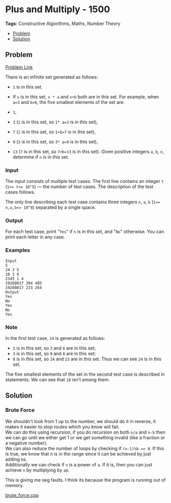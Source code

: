 # Plus and Multiply - 1500
**Tags**: Constructive Algorithms, Maths, Number Theory
- [Problem](#problem)
- [Solution](#solution)

## Problem
[Problem Link](https://codeforces.com/problemset/problem/1542/B)  

There is an infinite set generated as follows:  

- `1` is in this set. 
- If `x` is in this set, `x * a` and `x+b` both are in this set. 
For example, when `a=3` and `b=6`, the five smallest elements of the set are:  

- `1`, 
- `3` (`1` is in this set, so `1* a=3` is in this set), 
- `7` (`1` is in this set, so `1+b=7` is in this set), 
- `9` (`3` is in this set, so `3* a=9` is in this set), 
- `13` (`7` is in this set, so `7+b=13` is in this set). 
Given positive integers `a`, `b`, `n`, determine if `n` is in this set.  
  
### Input
The input consists of multiple test cases. The first line contains an integer `t` (`1<= t<= 10^5`) — the number of test cases. The description of the test cases follows.  

The only line describing each test case contains three integers `n`, `a`, `b` (`1<= n,a,b<= 10^9`) separated by a single space.  
  
### Output
For each test case, print "`Yes`" if `n` is in this set, and "`No`" otherwise. You can print each letter in any case.

### Examples
```
Input
5
24 3 5
10 3 6
2345 1 4
19260817 394 485
19260817 233 264
Output
Yes
No
Yes
No
Yes
```

### Note  
In the first test case, `24` is generated as follows:  

- `1` is in this set, so `3` and `6` are in this set; 
- `3` is in this set, so `9` and `8` are in this set; 
- `8` is in this set, so `24` and `13` are in this set. 
Thus we can see `24` is in this set.  

The five smallest elements of the set in the second test case is described in statements. We can see that `10` isn't among them.


## Solution

### Brute Force
We shouldn't look from 1 up to the number, we should do it in reverse, it makes it easier to stop routes which you know will fail.  
We can do this using recursion, if you do recursion on both `n/a` and `n-b` then we can go until we either get 1 or we get something invalid (like a fraction or a negative number).  
We can also reduce the number of loops by checking if `(n-1)%b == 0`. If this is true, we know that n is in the range since it can be achieved by just adding `b`s.  
Additionally we can check if `n` is a power of `a`. If it is, then you can just achieve `n` by multiplying by `a`s.  

This is giving me seg faults. I think its because the program is running out of memory.  

[brute_force.cpp](brute_force.cpp)

